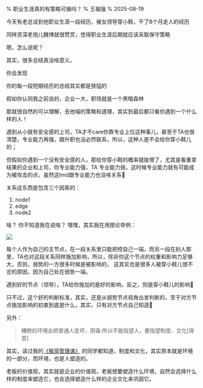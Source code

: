 % 职业生涯真的有策略可循吗？
% 王福强
% 2025-08-19

今天有老总谈到他职业生涯一段经历，被女领导穿小鞋，干了8个月走人的经历

同样资深老炮儿魏博就很赞赏，觉得职业生涯后期就应该采取保守策略

嗯，怎么说呢？

其实，很多总结真没啥意义。

你会发现

你的每一段短期经历的总结其实都是狭隘的

假如你认同我之前说的，企业一大，职场就是一个黑暗森林

那就很自然的可以理解，去他喵的策略和道理，其实到最后都只看你遇到一个什么样的人！

遇到从小就有安全感的上司，TA才不care你靠专业上位这种事儿，甚至于TA也很清楚，专业能力再强，跟升职也没必然联系，所以，这种人是不会给你穿小鞋儿的；

但假如你遇到一个没有安全感的人，那给你穿小鞋的概率就陡增了，尤其是看重拿结果的企业和上司，你专业能力强，TA 专业能力弱，这时候专业能力就有可能成为被攻击的点，虽然这tmd跟专业能力也没啥关系🤣


关系这东西是包含三个因素的：

1. node1
2. edge
3. node2

啥？ 你不知道我在说啥？ 嘿嘿，其实我在用图论举例：

![](https://files.catbox.moe/i0y2v3.png)

每个人作为自己的主节点，在一段关系里只能把控自己一端，而另一段在别人那里，TA也对这段关系同样施加影响，所以，除非你这个节点的权重和影响力足够大，否则，弱势的一方很多时候是被影响的， 这其实也是很多人被穿小鞋儿很不忿的原因，因为自己处在弱势一端。

遇到好的节点（领导），TA给你施加的是好的影响，反之，则是穿小鞋儿的影响🤣

只不过，这个好的判断标准，其实，还是从弱势节点视角出发判断的，至于对方节点施加影响的初衷到底是什么，其实，只有对方节点自己知道🤪

另外：

> 糟糕的环境会把普通人变坏、阴毒:所以不能指望人，要指望制度、文化[得意]

其实，读过我的[《极简管理课》](https://afoo.me/books.html) 的同学都知道，制度和文化，其实原本就是环境的一部分，而环境，也是人塑造的。

老板的价值观，其实就是企业的价值观，老板想要塑造什么环境，自然会选择什么样的制度来塑造它，也会选择塑造什么样的企业文化来巩固它。







